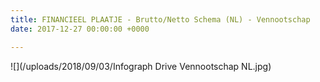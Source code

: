 ```yaml
---
title: FINANCIEEL PLAATJE - Brutto/Netto Schema (NL) - Vennootschap
date: 2017-12-27 00:00:00 +0000

---
```

![](/uploads/2018/09/03/Infograph Drive Vennootschap NL.jpg)